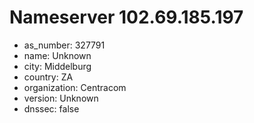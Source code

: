 # Nameserver 102.69.185.197

* as_number: 327791
* name: Unknown
* city: Middelburg
* country: ZA
* organization: Centracom
* version: Unknown
* dnssec: false

